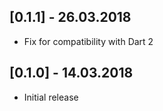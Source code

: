 ## [0.1.1] - 26.03.2018

* Fix for compatibility with Dart 2

## [0.1.0] - 14.03.2018

* Initial release
